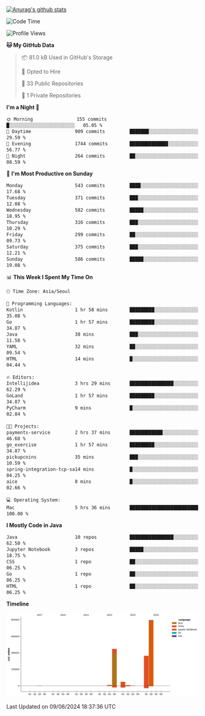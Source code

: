 [![Anurag's github stats](https://github-readme-stats.vercel.app/api?username=hajubal)](https://github.com/anuraghazra/github-readme-stats)

<!--START_SECTION:waka-->
![Code Time](http://img.shields.io/badge/Code%20Time-22%20hrs%2024%20mins-blue)

![Profile Views](http://img.shields.io/badge/Profile%20Views-0-blue)

**🐱 My GitHub Data** 

> 📦 81.0 kB Used in GitHub's Storage 
 > 
> 💼 Opted to Hire
 > 
> 📜 33 Public Repositories 
 > 
> 🔑 1 Private Repositories 
 > 
**I'm a Night 🦉** 

```text
🌞 Morning                155 commits         █░░░░░░░░░░░░░░░░░░░░░░░░   05.05 % 
🌆 Daytime                909 commits         ███████░░░░░░░░░░░░░░░░░░   29.59 % 
🌃 Evening                1744 commits        ██████████████░░░░░░░░░░░   56.77 % 
🌙 Night                  264 commits         ██░░░░░░░░░░░░░░░░░░░░░░░   08.59 % 
```
📅 **I'm Most Productive on Sunday** 

```text
Monday                   543 commits         ████░░░░░░░░░░░░░░░░░░░░░   17.68 % 
Tuesday                  371 commits         ███░░░░░░░░░░░░░░░░░░░░░░   12.08 % 
Wednesday                582 commits         █████░░░░░░░░░░░░░░░░░░░░   18.95 % 
Thursday                 316 commits         ███░░░░░░░░░░░░░░░░░░░░░░   10.29 % 
Friday                   299 commits         ██░░░░░░░░░░░░░░░░░░░░░░░   09.73 % 
Saturday                 375 commits         ███░░░░░░░░░░░░░░░░░░░░░░   12.21 % 
Sunday                   586 commits         █████░░░░░░░░░░░░░░░░░░░░   19.08 % 
```


📊 **This Week I Spent My Time On** 

```text
🕑︎ Time Zone: Asia/Seoul

💬 Programming Languages: 
Kotlin                   1 hr 58 mins        █████████░░░░░░░░░░░░░░░░   35.08 % 
Go                       1 hr 57 mins        █████████░░░░░░░░░░░░░░░░   34.87 % 
Java                     38 mins             ███░░░░░░░░░░░░░░░░░░░░░░   11.58 % 
YAML                     32 mins             ██░░░░░░░░░░░░░░░░░░░░░░░   09.54 % 
HTML                     14 mins             █░░░░░░░░░░░░░░░░░░░░░░░░   04.44 % 

🔥 Editors: 
Intellijidea             3 hrs 29 mins       ████████████████░░░░░░░░░   62.29 % 
GoLand                   1 hr 57 mins        █████████░░░░░░░░░░░░░░░░   34.87 % 
PyCharm                  9 mins              █░░░░░░░░░░░░░░░░░░░░░░░░   02.84 % 

🐱‍💻 Projects: 
payments-service         2 hrs 37 mins       ████████████░░░░░░░░░░░░░   46.68 % 
go_exercise              1 hr 57 mins        █████████░░░░░░░░░░░░░░░░   34.87 % 
pickupcoins              35 mins             ███░░░░░░░░░░░░░░░░░░░░░░   10.59 % 
spring-integration-tcp-sa14 mins             █░░░░░░░░░░░░░░░░░░░░░░░░   04.25 % 
aice                     8 mins              █░░░░░░░░░░░░░░░░░░░░░░░░   02.66 % 

💻 Operating System: 
Mac                      5 hrs 36 mins       █████████████████████████   100.00 % 
```

**I Mostly Code in Java** 

```text
Java                     10 repos            ████████████████░░░░░░░░░   62.50 % 
Jupyter Notebook         3 repos             █████░░░░░░░░░░░░░░░░░░░░   18.75 % 
CSS                      1 repo              ██░░░░░░░░░░░░░░░░░░░░░░░   06.25 % 
Go                       1 repo              ██░░░░░░░░░░░░░░░░░░░░░░░   06.25 % 
HTML                     1 repo              ██░░░░░░░░░░░░░░░░░░░░░░░   06.25 % 
```



**Timeline**

![Lines of Code chart](https://raw.githubusercontent.com/hajubal/hajubal/main/assets/bar_graph.png)


 Last Updated on 09/06/2024 18:37:36 UTC
<!--END_SECTION:waka-->